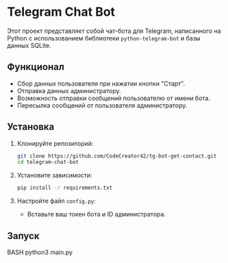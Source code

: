    # Telegram Chat Bot

   Этот проект представляет собой чат-бота для Telegram, написанного на Python с использованием библиотеки `python-telegram-bot` и базы данных SQLite.

   ## Функционал

   - Сбор данных пользователя при нажатии кнопки "Старт".
   - Отправка данных администратору.
   - Возможность отправки сообщений пользователю от имени бота.
   - Пересылка сообщений от пользователя администратору.

   ## Установка

   1. Клонируйте репозиторий:
      ```bash
      git clone https://github.com/CodeCreator42/tg-bot-get-contact.git
      cd telegram-chat-bot
      ```

   2. Установите зависимости:
      ```bash
      pip install -r requirements.txt
      ```

   3. Настройте файл `config.py`:
      - Вставьте ваш токен бота и ID администратора.

   ## Запуск
BASH
python3 main.py
